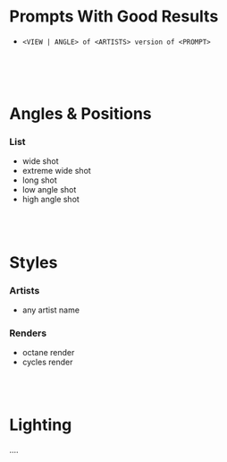 # Prompts With Good Results

- `<VIEW | ANGLE> of <ARTISTS> version of <PROMPT>`

<Br>
<Br>
<Br>


# Angles & Positions
### List
- wide shot
- extreme wide shot
- long shot
- low angle shot
- high angle shot


<br>
<br>

# Styles
### Artists
- any artist name


### Renders
- octane render
- cycles render


<br>
<br>

# Lighting
....

